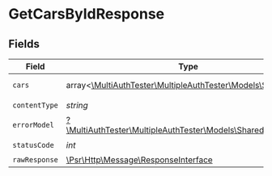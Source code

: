 # GetCarsByIdResponse


## Fields

| Field                                                                                                        | Type                                                                                                         | Required                                                                                                     | Description                                                                                                  |
| ------------------------------------------------------------------------------------------------------------ | ------------------------------------------------------------------------------------------------------------ | ------------------------------------------------------------------------------------------------------------ | ------------------------------------------------------------------------------------------------------------ |
| `cars`                                                                                                       | array<[\MultiAuthTester\MultipleAuthTester\Models\Shared\Car](../../models/shared/Car.md)>                   | :heavy_minus_sign:                                                                                           | car response                                                                                                 |
| `contentType`                                                                                                | *string*                                                                                                     | :heavy_check_mark:                                                                                           | N/A                                                                                                          |
| `errorModel`                                                                                                 | [?\MultiAuthTester\MultipleAuthTester\Models\Shared\ErrorModel](../../models/shared/ErrorModel.md)           | :heavy_minus_sign:                                                                                           | error payload                                                                                                |
| `statusCode`                                                                                                 | *int*                                                                                                        | :heavy_check_mark:                                                                                           | N/A                                                                                                          |
| `rawResponse`                                                                                                | [\Psr\Http\Message\ResponseInterface](https://www.php-fig.org/psr/psr-7/#33-psrhttpmessageresponseinterface) | :heavy_minus_sign:                                                                                           | N/A                                                                                                          |